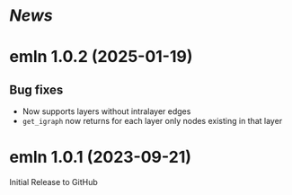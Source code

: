 # *News*

# emln 1.0.2 (2025-01-19)

## Bug fixes

* Now supports layers without intralayer edges
* `get_igraph` now returns for each layer only nodes existing in that layer

# emln 1.0.1 (2023-09-21)

Initial Release to GitHub

